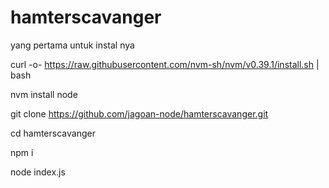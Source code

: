 # hamterscavanger
yang pertama untuk instal nya

curl -o- https://raw.githubusercontent.com/nvm-sh/nvm/v0.39.1/install.sh | bash

nvm install node

git clone https://github.com/jagoan-node/hamterscavanger.git

cd hamterscavanger

npm i

node index.js
